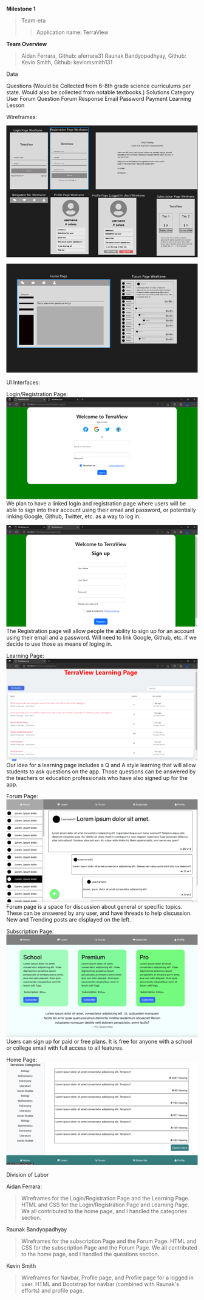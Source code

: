 **Milestone 1**
>Team-eta
>>Application name: TerraView


**Team Overview**
>	Aidan Ferrara, Github: aferrara31
>	Raunak Bandyopadhyay, Github:
>	Kevin Smith, Github: kevinmsmith131

Data

Questions (Would be Collected from 6-8th grade science curriculums per state. Would also be collected from notable textbooks.)
Solutions
Category
User
Forum Question
Forum Response
Email
Password
Payment
Learning Lesson

Wireframes:

![alt text](https://github.com/aferrara31/cs326-final-team-eta/blob/main/docs/img/Wireframes1.PNG?raw=true)

![alt text](https://github.com/aferrara31/cs326-final-team-eta/blob/main/docs/img/Wireframes2.PNG?raw=true)

UI Interfaces:

Login/Registration Page:
![alt text](https://github.com/aferrara31/cs326-final-team-eta/blob/main/docs/img/LoginPage.png?raw=true)
We plan to have a linked login and registration page where users will be able to sign into their account using their email and password, or potentially linking Google, Github, Twitter, etc. as a way to log in. 

![alt text](https://github.com/aferrara31/cs326-final-team-eta/blob/main/docs/img/RegistrationPage.png?raw=true)
The Registration page will allow people the ability to sign up for an account using their email and a password. Will need to link Google, Github, etc. if we decide to use those as means of loging in.

Learning Page:
![alt text](https://github.com/aferrara31/cs326-final-team-eta/blob/main/docs/img/LearningPage.png?raw=true)
Our idea for a learning page includes a Q and A style learning that will allow students to ask questions on the app. Those questions can be answered by the teachers or education professionals who have also signed up for the app.

Forum Page:
![Forum Page Wireframe](https://github.com/aferrara31/cs326-final-team-eta/blob/main/docs/img/Forum.png)
Forum page is a space for discussion about general or specific topics. These can be answered by any user, and have threads to help discussion. New and Trending posts are displayed on the left.

Subscription Page:
![Subscription Page Wireframe](https://github.com/aferrara31/cs326-final-team-eta/blob/main/docs/img/SubscriptionPage.png)
Users can sign up for paid or free plans. It is free for anyone with a school or college email with full access to all features.

Home Page:
![Home Page Wireframe](https://github.com/aferrara31/cs326-final-team-eta/blob/main/docs/img/Homepage.png)

Division of Labor

Aidan Ferrara:
>Wireframes for the Login/Registration Page and the Learning Page. HTML and CSS for the Login/Registration Page and Learning Page. We all contributed to the home page, and I handled the categories section.

Raunak Bandyopadhyay
>Wireframes for the subscription Page and the Forum Page. HTML and CSS for the subscription Page and the Forum Page. We all contributed to the home page, and I handled the questions section.

Kevin Smith
>Wireframes for Navbar, Profile page, and Profile page for a logged in user. HTML and Bootstrap for navbar (combined with Raunak's efforts) and profile page.
